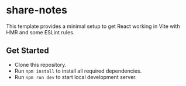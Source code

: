 # share-notes

This template provides a minimal setup to get React working in Vite with HMR and some ESLint rules.

## Get Started
- Clone this repository.
- Run `npm install` to install all required dependencies.
- Run `npm run dev` to start local development server.
